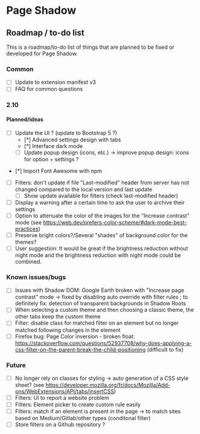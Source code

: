 # Page Shadow

## Roadmap / to-do list

This is a roadmap/to-do list of things that are planned to be fixed or developed for Page Shadow.

### Common

* [ ] Update to extension manifest v3
* [ ] FAQ for common questions

### 2.10

#### Planned/ideas

* [ ] Update the UI ? (update to Bootstrap 5 ?)
    * [*] Advanced settings design with tabs
    * [*] Interface dark mode
    * [ ] Update popup design (icons, etc.) -> improve popup design: icons for option + settings ?
* [*] Import Font Awesome with npm
* [ ] Filters: don't update if file "Last-modified" header from server has not changed compared to the local version and last update
    * [ ] Show update available for filters (check last-modified header)
* [ ] Display a warning after a certain time to ask the user to archive their settings
* [ ] Option to attenuate the color of the images for the "Increase contrast" mode (see https://web.dev/prefers-color-scheme/#dark-mode-best-practices)
* [ ] Preserve bright colors?/Several "shades" of background color for the themes?
* [ ] User suggestion: It would be great if the brightness reduction without night mode and the brightness reduction with night mode could be combined.

### Known issues/bugs

* [ ] Issues with Shadow DOM: Google Earth broken with "Increase page contrast" mode -> fixed by disabling auto override with filter rules ; to definitely fix: detection of transparent backgrounds in Shadow Roots
* [ ] When selecting a custom theme and then choosing a classic theme, the other tabs keep the custom theme
* [ ] Filter: disable class for matched filter on an element but no longer matched following changes in the element
* [ ] Firefox bug: Page Color inversion - broken float: https://stackoverflow.com/questions/52937708/why-does-applying-a-css-filter-on-the-parent-break-the-child-positioning (difficult to fix)

### Future

* [ ] No longer rely on classes for styling -> auto generation of a CSS style sheet? (see https://developer.mozilla.org/fr/docs/Mozilla/Add-ons/WebExtensions/API/tabs/insertCSS)
* [ ] Filters: UI to report a website problem
* [ ] Filters: Element picker to create custom rule easily
* [ ] Filters: match if an element is present in the page -> to match sites based on Medium/Gitlab/other types (conditonal filter)
* [ ] Store filters on a Github repository ?